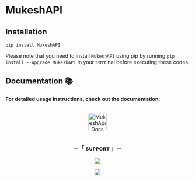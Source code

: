 # MukeshAPI

## Installation

```
pip install MukeshAPI
```

Please note that you need to install `MukeshAPI` using pip by running `pip install --upgrade MukeshAPI` in your terminal before executing these codes.

## Documentation 📚

#### For detailed usage instructions, check out the documentation:

<p align="center">
    <a href="https://mukeshapi.readthedocs.io/en/latest/" style="display: inline-block; padding: 10px; border-radius: 5px; border: 1px solid transparent; overflow: hidden;">
        <img src="https://img.shields.io/readthedocs/mukeshapi?style=for-the-badge&label=mukeshAPI%20dOCUMENTATION&link=https%3A%2F%2Fmukeshapi.readthedocs.io%2Fen%2Flatest%2F" alt="MukeshApi Docs" style="height: 50px; width: auto; border-radius: 5px;" />
    </a>
</p>

<h3 align="center">
    ─「 sᴜᴩᴩᴏʀᴛ 」─
</h3>

<p align="center">
<a href="https://telegram.me/the_support_chat"><img src="https://img.shields.io/badge/-Support%20Group-blue.svg?style=for-the-badge&logo=Telegram"></a>
</p>
<p align="center">
<a href="https://telegram.me/mr_sukkun"><img src="https://img.shields.io/badge/-Support%20Channel-blue.svg?style=for-the-badge&logo=telegram"></a>
</p>
